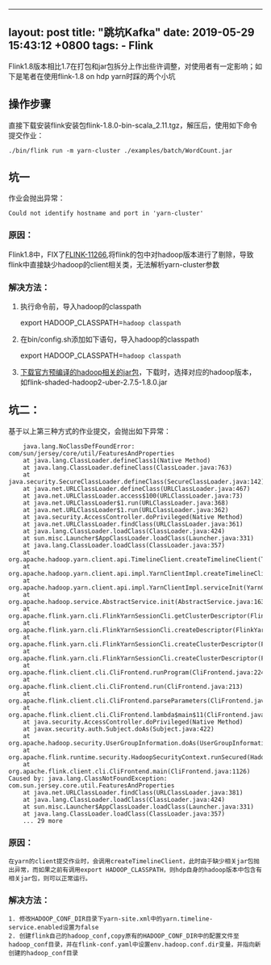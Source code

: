 
---
layout: post
title:  "跳坑Kafka"
date:   2019-05-29 15:43:12 +0800
tags:
      - Flink
---

Flink1.8版本相比1.7在打包和jar包拆分上作出些许调整，对使用者有一定影响；如下是笔者在使用flink-1.8 on hdp yarn时踩的两个小坑

## 操作步骤

直接下载安装flink安装包flink-1.8.0-bin-scala_2.11.tgz，解压后，使用如下命令提交作业： 
        
    ./bin/flink run -m yarn-cluster ./examples/batch/WordCount.jar

## 坑一

作业会抛出异常： 

    Could not identify hostname and port in 'yarn-cluster'

### 原因：

Flink1.8中，FIX了[FLINK-11266](https://issues.apache.org/jira/browse/FLINK-11266),将flink的包中对hadoop版本进行了剔除，导致flink中直接缺少hadoop的client相关类，无法解析yarn-cluster参数

### 解决方法：

1. 执行命令前，导入hadoop的classpath

    export HADOOP_CLASSPATH=`hadoop classpath`

2. 在bin/config.sh添加如下语句，导入hadoop的classpath   

    export HADOOP_CLASSPATH=`hadoop classpath`
3. [下载官方预编译的hadoop相关的jar包](https://flink.apache.org/downloads.html)，下载时，选择对应的hadoop版本，如flink-shaded-hadoop2-uber-2.7.5-1.8.0.jar

## 坑二：
基于以上第三种方式的作业提交，会抛出如下异常：
    
        java.lang.NoClassDefFoundError: com/sun/jersey/core/util/FeaturesAndProperties
    	at java.lang.ClassLoader.defineClass1(Native Method)
    	at java.lang.ClassLoader.defineClass(ClassLoader.java:763)
    	at java.security.SecureClassLoader.defineClass(SecureClassLoader.java:142)
    	at java.net.URLClassLoader.defineClass(URLClassLoader.java:467)
    	at java.net.URLClassLoader.access$100(URLClassLoader.java:73)
    	at java.net.URLClassLoader$1.run(URLClassLoader.java:368)
    	at java.net.URLClassLoader$1.run(URLClassLoader.java:362)
    	at java.security.AccessController.doPrivileged(Native Method)
    	at java.net.URLClassLoader.findClass(URLClassLoader.java:361)
    	at java.lang.ClassLoader.loadClass(ClassLoader.java:424)
    	at sun.misc.Launcher$AppClassLoader.loadClass(Launcher.java:331)
    	at java.lang.ClassLoader.loadClass(ClassLoader.java:357)
    	at org.apache.hadoop.yarn.client.api.TimelineClient.createTimelineClient(TimelineClient.java:55)
    	at org.apache.hadoop.yarn.client.api.impl.YarnClientImpl.createTimelineClient(YarnClientImpl.java:181)
    	at org.apache.hadoop.yarn.client.api.impl.YarnClientImpl.serviceInit(YarnClientImpl.java:168)
    	at org.apache.hadoop.service.AbstractService.init(AbstractService.java:163)
    	at org.apache.flink.yarn.cli.FlinkYarnSessionCli.getClusterDescriptor(FlinkYarnSessionCli.java:1012)
    	at org.apache.flink.yarn.cli.FlinkYarnSessionCli.createDescriptor(FlinkYarnSessionCli.java:274)
    	at org.apache.flink.yarn.cli.FlinkYarnSessionCli.createClusterDescriptor(FlinkYarnSessionCli.java:454)
    	at org.apache.flink.yarn.cli.FlinkYarnSessionCli.createClusterDescriptor(FlinkYarnSessionCli.java:97)
    	at org.apache.flink.client.cli.CliFrontend.runProgram(CliFrontend.java:224)
    	at org.apache.flink.client.cli.CliFrontend.run(CliFrontend.java:213)
    	at org.apache.flink.client.cli.CliFrontend.parseParameters(CliFrontend.java:1050)
    	at org.apache.flink.client.cli.CliFrontend.lambda$main$11(CliFrontend.java:1126)
    	at java.security.AccessController.doPrivileged(Native Method)
    	at javax.security.auth.Subject.doAs(Subject.java:422)
    	at org.apache.hadoop.security.UserGroupInformation.doAs(UserGroupInformation.java:1754)
    	at org.apache.flink.runtime.security.HadoopSecurityContext.runSecured(HadoopSecurityContext.java:41)
    	at org.apache.flink.client.cli.CliFrontend.main(CliFrontend.java:1126)
    Caused by: java.lang.ClassNotFoundException: com.sun.jersey.core.util.FeaturesAndProperties
    	at java.net.URLClassLoader.findClass(URLClassLoader.java:381)
    	at java.lang.ClassLoader.loadClass(ClassLoader.java:424)
    	at sun.misc.Launcher$AppClassLoader.loadClass(Launcher.java:331)
    	at java.lang.ClassLoader.loadClass(ClassLoader.java:357)
    	... 29 more

### 原因：
    
    在yarn的client提交作业时，会调用createTimelineClient，此时由于缺少相关jar包抛出异常，而如果之前有调用export HADOOP_CLASSPATH，则hdp自身的hadoop版本中包含有相关jar包，则可以正常运行。

### 解决方法：
    
    1. 修改HADOOP_CONF_DIR目录下yarn-site.xml中的yarn.timeline-service.enabled设置为false
    2. 创建flink自己的hadoop_conf,copy原有的HADOOP_CONF_DIR中的配置文件至hadoop_conf目录，并在flink-conf.yaml中设置env.hadoop.conf.dir变量，并指向新创建的hadoop_conf目录
